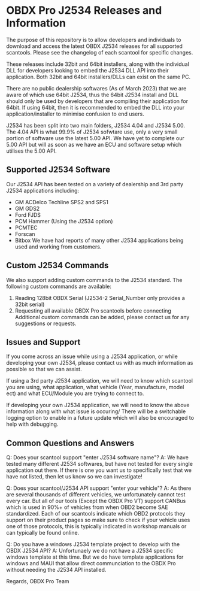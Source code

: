 # OBDX Pro J2534 Releases and Information

The purpose of this repository is to allow developers and individuals to download and access the latest OBDX J2534 releases for all supported scantools.
Please see the changelog of each scantool for specific changes.

These releases include 32bit and 64bit installers, along with the individual DLL for developers looking to embed the J2534 DLL API into their application. Both 32bit and 64bit installers/DLLs can exist on the same PC.

There are no public dealership softwares (As of March 2023) that we are aware of which use 64bit J2534, thus the 64bit J2534 install and DLL should only be used by developers that are compiling their application for 64bit. If using 64bit, then it is recommended to embed the DLL into your application/installer to minimise confusion to end users.

J2534 has been split into two main folders, J2534 4.04 and J2534 5.00.
The 4.04 API is what 99.9% of J2534 sofwtare use, only a very small portion of software use the latest 5.00 API.
We have yet to complete our 5.00 API but will as soon as we have an ECU and software setup which utilises the 5.00 API.


## Supported J2534 Software ##

Our J2534 API has been tested on a variety of dealership and 3rd party J2534 applications including:
* GM ACDelco Techline SPS2 and SPS1
* GM GDS2
* Ford FJDS
* PCM Hammer (Using the J2534 option)
* PCMTEC
* Forscan
* Bitbox
We have had reports of many other J2534 applications being used and working from customers.



## Custom J2534 Commands ##

We also support adding custom commands to the J2534 standard. The following custom commands are available:
1) Reading 128bit OBDX Serial (J2534-2 Serial_Number only provides a 32bit serial)
2) Requesting all available OBDX Pro scantools before connecting
Additional custom commands can be added, please contact us for any suggestions or requests.



## Issues and Support ##

If you come across an issue while using a J2534 application, or while developing your own J2534, please contact us with as much information as possible so that we can assist.

If using a 3rd party J2534 application, we will need to know which scantool you are using, what application, what vehicle (Year, manufacture, model ect) and what ECU/Module you are trying to connect to.

If developing your own J2534 application, we will need to know the above information along with what issue is occuring/
There will be a switchable logging option to enable in a future update which will also be encouraged to help with debugging.


## Common Questions and Answers ##

Q: Does your scantool support "enter J2534 software name"?
A: We have tested many different J2534 softwares, but have not tested for every single application out there. If there is one you want us to specifically test that we have not listed, then let us know so we can investigate!

Q: Does your scantool/J2534 API support "enter your vehicle"?
A: As there are several thousands of different vehicles, we unfortunately cannot test every car. But all of our tools (Except the OBDX Pro VT) support CANBus which is used in 90%+ of vehicles from when OBD2 become SAE standardized. Each of our scantools indicate which OBD2 protocols they support on their product pages so make sure to check if your vehicle uses one of those protocols, this is typically indicated in workshop manuals or can typically be found online.

Q: Do you have a windows J2534 template project to develop with the OBDX J2534 API?
A: Unfortunaely we do not have a J2534 specific windows template at this time. But we do have template applications for windows and MAUI that allow direct communciation to the OBDX Pro without needing the J2534 API installed.



Regards,
OBDX Pro Team
